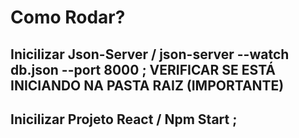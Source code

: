# Como Rodar?

## Inicilizar Json-Server / json-server --watch db.json --port 8000 ; VERIFICAR SE ESTÁ INICIANDO NA PASTA RAIZ (IMPORTANTE)

## Inicilizar Projeto React / Npm Start ;
